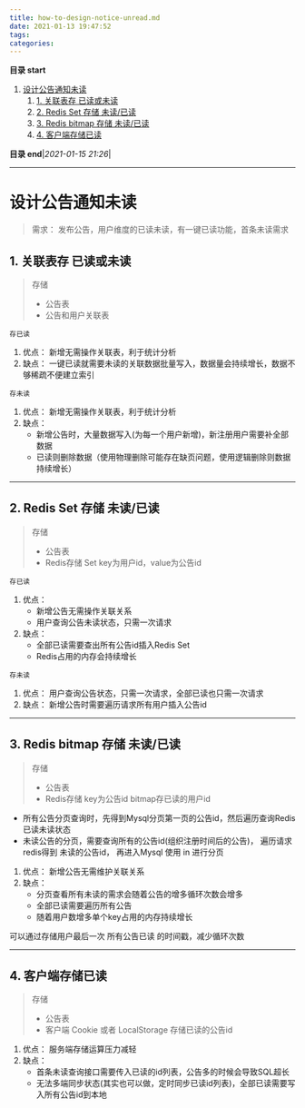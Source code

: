 ```yaml
---
title: how-to-design-notice-unread.md
date: 2021-01-13 19:47:52
tags: 
categories: 
---
```


**目录 start**

1. [设计公告通知未读](#设计公告通知未读)
    1. [1. 关联表存 已读或未读](#1-关联表存-已读或未读)
    1. [2. Redis Set 存储 未读/已读](#2-redis-set-存储-未读已读)
    1. [3. Redis bitmap 存储 未读/已读](#3-redis-bitmap-存储-未读已读)
    1. [4. 客户端存储已读](#4-客户端存储已读)

**目录 end**|_2021-01-15 21:26_|
****************************************
# 设计公告通知未读

> 需求： 发布公告，用户维度的已读未读，有一键已读功能，首条未读需求

## 1. 关联表存 已读或未读
> 存储
>- 公告表
>- 公告和用户关联表

`存已读`
1. 优点： 新增无需操作关联表，利于统计分析
1. 缺点： 一键已读就需要未读的关联数据批量写入，数据量会持续增长，数据不够稀疏不便建立索引

`存未读`
1. 优点： 新增无需操作关联表，利于统计分析
1. 缺点： 
    - 新增公告时，大量数据写入(为每一个用户新增)，新注册用户需要补全部数据
    - 已读则删除数据（使用物理删除可能存在缺页问题，使用逻辑删除则数据持续增长）

************************

## 2. Redis Set 存储 未读/已读
> 存储
>- 公告表
>- Redis存储 Set key为用户id，value为公告id

`存已读`
1. 优点：
    - 新增公告无需操作关联关系
    - 用户查询公告未读状态，只需一次请求
1. 缺点：
    - 全部已读需要查出所有公告id插入Redis Set
    - Redis占用的内存会持续增长

`存未读`
1. 优点： 用户查询公告状态，只需一次请求，全部已读也只需一次请求
1. 缺点： 新增公告时需要遍历请求所有用户插入公告id

************************

## 3. Redis bitmap 存储 未读/已读
> 存储
>- 公告表
>- Redis存储 key为公告id bitmap存已读的用户id

- 所有公告分页查询时，先得到Mysql分页第一页的公告id，然后遍历查询Redis已读未读状态
- 未读公告的分页，需要查询所有的公告id(组织注册时间后的公告)， 遍历请求redis得到 未读的公告id， 再进入Mysql 使用 in 进行分页 


1. 优点： 新增公告无需维护关联关系
1. 缺点： 
    - 分页查看所有未读的需求会随着公告的增多循环次数会增多
    - 全部已读需要遍历所有公告
    - 随着用户数增多单个key占用的内存持续增长 

可以通过存储用户最后一次 所有公告已读 的时间戳，减少循环次数

************************
## 4. 客户端存储已读
> 存储
>- 公告表
>- 客户端 Cookie 或者 LocalStorage 存储已读的公告id

1. 优点： 服务端存储运算压力减轻
2. 缺点： 
    - 首条未读查询接口需要传入已读的id列表，公告多的时候会导致SQL超长
    - 无法多端同步状态(其实也可以做，定时同步已读id列表)，全部已读需要写入所有公告id到本地
